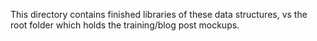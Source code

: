 This directory contains finished libraries of these data structures, vs the root folder which holds the training/blog post mockups.